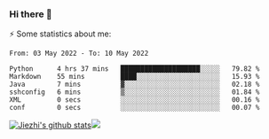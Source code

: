 ### Hi there 👋

⚡ Some statistics about me:


<!--START_SECTION:waka-->

```text
From: 03 May 2022 - To: 10 May 2022

Python      4 hrs 37 mins   ████████████████████░░░░░   79.82 %
Markdown    55 mins         ████░░░░░░░░░░░░░░░░░░░░░   15.93 %
Java        7 mins          ▓░░░░░░░░░░░░░░░░░░░░░░░░   02.18 %
sshconfig   6 mins          ▒░░░░░░░░░░░░░░░░░░░░░░░░   01.84 %
XML         0 secs          ░░░░░░░░░░░░░░░░░░░░░░░░░   00.16 %
conf        0 secs          ░░░░░░░░░░░░░░░░░░░░░░░░░   00.07 %
```

<!--END_SECTION:waka-->





[![Jiezhi's github stats](https://github-readme-stats.vercel.app/api?username=Jiezhi&show_icons=true)](https://github.com/Jiezhi/github-readme-stats)[![](https://stats.justsong.cn/api/leetcode/?username=Jiezhi)](https://leetcode.com/Jiezhi/) 
<!--
[![Top Langs](https://github-readme-stats.vercel.app/api/top-langs/?username=Jiezhi&hide=javascript,html)](https://github.com/Jiezhi/github-readme-stats)

**Jiezhi/Jiezhi** is a ✨ _special_ ✨ repository because its `README.md` (this file) appears on your GitHub profile.

Here are some ideas to get you started:

- 🔭 I’m currently working on ...
- 🌱 I’m currently learning ...
- 👯 I’m looking to collaborate on ...
- 🤔 I’m looking for help with ...
- 💬 Ask me about ...
- 📫 How to reach me: ...
- 😄 Pronouns: ...
- ⚡ Fun fact: ...
-->

